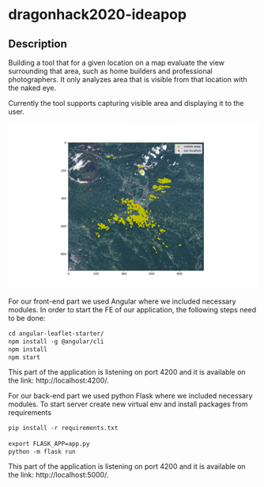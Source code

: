 # dragonhack2020-ideapop


## Description

Building a tool that for a given location on a map evaluate the view surrounding that area, such as home builders and professional photographers. It only analyzes area that is visible from that location with the naked eye. 

Currently the tool supports capturing visible area and displaying it to the user.

![](zan_display.png)



For our front-end part we used Angular where we included necessary modules. In order to start the FE of our application, the following steps need to be done:

```
cd angular-leaflet-starter/
npm install -g @angular/cli
npm install
npm start
```

This part of the application is listening on port 4200 and it is available on the link: http://localhost:4200/.


For our back-end part we used python Flask where we included necessary modules. To start server create new virtual env and install packages from requirements
```
pip install -r requirements.txt

export FLASK_APP=app.py
python -m flask run

```

This part of the application is listening on port 4200 and it is available on the link: http://localhost:5000/.